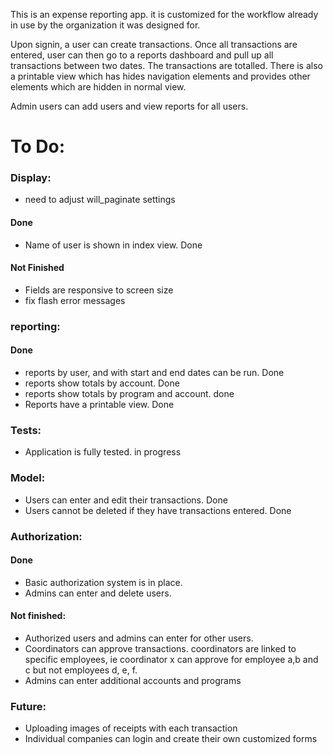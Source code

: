 This is an expense reporting app.  it is customized for the workflow already in use by
the organization it was designed for.  

Upon signin, a user can create transactions. Once all transactions are entered, user can then 
go to a reports dashboard and pull up all transactions between two dates.  The transactions are 
totalled.  There is also a printable view which has hides navigation elements and provides other
elements which are hidden in normal view.  

Admin users can add users and view reports for all users.  


# To Do:

### Display: 

- need to adjust will_paginate settings

#### Done

- Name of user is shown in index view. Done

#### Not Finished

- Fields are responsive to screen size
- fix flash error messages


### reporting:

#### Done

- reports by user, and with start and end dates can be run.  Done
- reports show totals by account. Done
- reports show totals by program and account. done
- Reports have a printable view. Done


### Tests:  

- Application is fully tested.  in progress


### Model: 

- Users can enter and edit their transactions. Done
- Users cannot be deleted if they have transactions entered.  Done

### Authorization:

#### Done

- Basic authorization system is in place. 
- Admins can enter and delete users.

#### Not finished:

- Authorized users and admins can enter for other users.  
- Coordinators can approve transactions. coordinators are linked to specific employees, ie coordinator x can approve for employee a,b and c but not employees d, e, f.
- Admins can enter additional accounts and programs

### Future:  

- Uploading images of receipts with each transaction
- Individual companies can login and create their own customized forms

